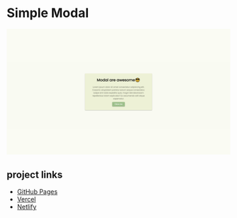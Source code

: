 # Simple Modal

![Design preview for the Intro component with sign up form coding challenge](./design/modal.png)

## project links

- [GitHub Pages](https://pages.github.com/)
- [Vercel](https://vercel.com/)
- [Netlify](https://www.netlify.com/)
